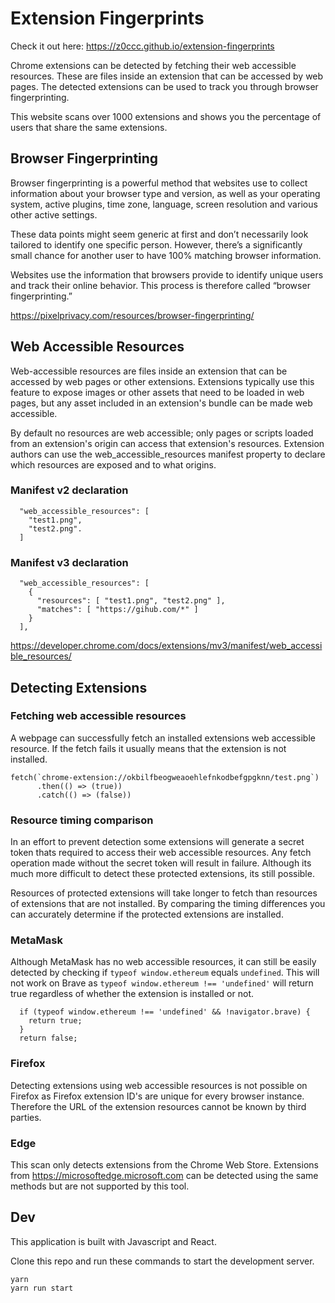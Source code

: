 # Extension Fingerprints

Check it out here: https://z0ccc.github.io/extension-fingerprints

Chrome extensions can be detected by fetching their web accessible resources. These are files inside an extension that can be accessed by web pages. The detected extensions can be used to track you through browser fingerprinting.

This website scans over 1000 extensions and shows you the percentage of users that share the same extensions.

## Browser Fingerprinting

Browser fingerprinting is a powerful method that websites use to collect information about your browser type and version, as well as your operating system, active plugins, time zone, language, screen resolution and various other active settings.

These data points might seem generic at first and don’t necessarily look tailored to identify one specific person. However, there’s a significantly small chance for another user to have 100% matching browser information.

Websites use the information that browsers provide to identify unique users and track their online behavior. This process is therefore called “browser fingerprinting.”

https://pixelprivacy.com/resources/browser-fingerprinting/

## Web Accessible Resources

Web-accessible resources are files inside an extension that can be accessed by web pages or other extensions. Extensions typically use this feature to expose images or other assets that need to be loaded in web pages, but any asset included in an extension's bundle can be made web accessible.

By default no resources are web accessible; only pages or scripts loaded from an extension's origin can access that extension's resources. Extension authors can use the web_accessible_resources manifest property to declare which resources are exposed and to what origins.

### Manifest v2 declaration

```
  "web_accessible_resources": [
    "test1.png",
    "test2.png".
  ]
```

### Manifest v3 declaration

```
  "web_accessible_resources": [
    {
      "resources": [ "test1.png", "test2.png" ],
      "matches": [ "https://gihub.com/*" ]
    }
  ],
```

https://developer.chrome.com/docs/extensions/mv3/manifest/web_accessible_resources/

## Detecting Extensions

### Fetching web accessible resources

A webpage can successfully fetch an installed extensions web accessible resource. If the fetch fails it usually means that the extension is not installed.

```
fetch(`chrome-extension://okbilfbeogweaoehlefnkodbefgpgknn/test.png`)
      .then(() => (true))
      .catch(() => (false))
```

### Resource timing comparison

In an effort to prevent detection some extensions will generate a secret token thats required to access their web accessible resources. Any fetch operation made without the secret token will result in failure. Although its much more difficult to detect these protected extensions, its still possible.

Resources of protected extensions will take longer to fetch than resources of extensions that are not installed. By comparing the timing differences you can accurately determine if the protected extensions are installed.

### MetaMask

Although MetaMask has no web accessible resources, it can still be easily detected by checking if `typeof window.ethereum` equals `undefined`. This will not work on Brave as `typeof window.ethereum !== 'undefined'` will return true regardless of whether the extension is installed or not.

```
  if (typeof window.ethereum !== 'undefined' && !navigator.brave) {
    return true;
  }
  return false;
```

### Firefox

Detecting extensions using web accessible resources is not possible on Firefox as Firefox extension ID's are unique for every browser instance. Therefore the URL of the extension resources cannot be known by third parties.

### Edge

This scan only detects extensions from the Chrome Web Store. Extensions from https://microsoftedge.microsoft.com can be detected using the same methods but are not supported by this tool.

## Dev

This application is built with Javascript and React.

Clone this repo and run these commands to start the development server.

```
yarn
yarn run start
```

